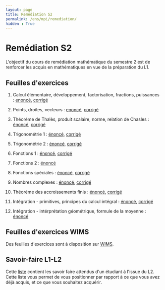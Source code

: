 ```yaml
---
layout: page
title: Remédiation S2
permalink: /ens/mpi/remediation/
hidden : True
---
```



# Remédiation S2

L'objectif du cours de remédiation mathématique du semestre 2 est de renforcer les acquis en mathématiques en vue de la préparation du L1.

## Feuilles d'exercices

1. Calcul élémentaire, développement, factorisation, fractions, puissances :
    [enoncé](td1.pdf), [corrigé](td1_corr.pdf)
	
2. Points, droites, vecteurs :
	[enoncé](td2.pdf), [corrigé](td2_corr.pdf)

3. Théorème de Thalès, produit scalaire, norme, relation de Chasles :
    [énoncé](td3.pdf), [corrigé](td3_corr.pdf)

4. Trigonométrie 1 :
    [énoncé](td4.pdf), [corrigé](td4_corr.pdf)

5. Trigonométrie 2 :
    [énoncé](td5.pdf), [corrigé](td5_corr.pdf)

6. Fonctions 1 :
	[énoncé](td6.pdf), [corrigé](td6_corr.pdf)
	
7. Fonctions 2 :
	[énoncé](td7.pdf)
    
8. Fonctions spéciales :
	[énoncé](td10.pdf), [corrigé](td10_corr.pdf)
	
9. Nombres complexes :
	[énoncé](td11.pdf), [corrigé](td11_corr.pdf)
	
10. Théorème des accroissements finis :
	[énoncé](td12.pdf), [corrigé](td12_corr.pdf)
	
11. Intégration - primitives, principes du calcul intégral :
	[énoncé](td13.pdf), [corrigé](td13_corr.pdf)

12. Intégration - intérprétation géométrique, formule de la moyenne :
	[énoncé](td14.pdf)

## Feuilles d'exercices WIMS

Des feuilles d'exercices sont à disposition sur [WIMS](https://wims.u-psud.fr/wims/wims.cgi?session=new.673258039&+lang=fr&+old_session=1T1FBBB62F&+module=home). 

## Savoir-faire L1-L2

Cette [liste](sf.pdf) contient les savoir faire attendus d'un étudiant à l'issue du L2. Cette liste vous permet de vous positionner par rapport à ce que vous avez déjà acquis, et ce que vous souhaitez acquérir.